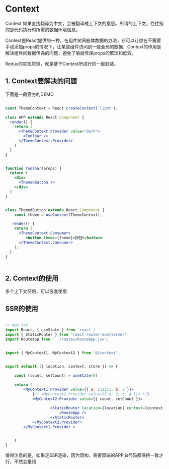 # Context

Context 如果直接翻译为中文，会被翻译成上下文的意思。所谓的上下文，往往指的是代码执行时所需的数据环境信息。

Context是React提供的一种，在组件树间船体数据的办法，它可以让你在不需要手动添加props的情况下，让某些组件访问到一些全局的数据，Context的作用是解决组件间数据传递的问题，避免了层层传递props的繁琐和低效。

Redux的实现原理，就是基于Context所进行的一层封装。

## 1. Context要解决的问题

下面是一段官方的DEMO

```jsx

const ThemeContext = React.createContext('light');

class APP extends React.Component {
  render() {
    return (
      <ThemeContext.Provider value="dark">
        <Toolbar />
      </ThemeContext.Provider>
    )
  }
}


function Toolbar(props) {
  return (
    <div>
      <ThemedButton />
    </div>
  )
}


class ThemedButton extends React.Component {
    const theme = useContext(ThemeContext);

   render() {
    return (
      <ThemeContext.Consumer>
         <button theme={theme}>按钮</button>
      </ThemeContext.Consumer>
    );
  }
}
 
```

## 2. Context的使用

多个上下文环境，可以嵌套使用




## SSR的使用

``` jsx

// App.jsx
import React, { useState } from 'react';
import { StaticRouter } from "react-router-dom/server";
import RouteApp from '../routes/RouteApp.jsx';
 

import { MyContext1, MyContext2 } from '@/context'


export default ({ location, context, store }) => {

    const [count, setCount] = useState(0)

    return (
        <MyContext1.Provider value={{ a: 111111, b: 2 }}>
            {/* <MyContext2.Provider value={{ a: 3, b: 4 }}> */}
            <MyContext2.Provider value={{ count, setCount }}>
               
                    <StaticRouter location={location} context={context}>
                        <RouteApp />
                    </StaticRouter> 
            </MyContext2.Provider>
        </MyContext1.Provider >


    )
}
```

值得注意的是，如果走SSR渲染，因为同构，需要双端的APP.js代码都保持一致才行，不然会报错
``` jsx